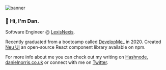 ![banner](https://pbs.twimg.com/profile_banners/3291299176/1597913885/1080x360)

### 👋 Hi, I'm Dan. 

Software Engineer @ [LexisNexis](https://risk.lexisnexis.co.uk/). 

Recently graduated from a bootcamp called [DevelopMe_](https://developme.tech/) in 2020. Created [Neu UI](https://ui-neu.netlify.app/) an open-source React component library available on npm. 

For more info about me you can check out my writing on [Hashnode](https://dan.hashnode.dev/), [danielnorris.co.uk](https://www.danielnorris.co.uk) or connect with me on [Twitter](https://twitter.com/danielpnorris).
